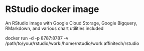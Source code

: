# RStudio docker image 
 
An RStudio image with Google Cloud Storage, Google Bigquery, RMarkdown, and various chart utilities included 
 
docker run -d -p 8787:8787 -v /path/to/your/rstudio/work:/home/rstudio/work affinitech/rstudio
